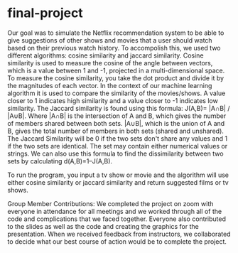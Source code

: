 # final-project
Our goal was to simulate the Netflix recommendation system to be able to give suggestions of other shows and movies that a user should watch based on their previous watch history. To accompolish this, we used two different algorithms: cosine similarity and jaccard similarity. Cosine similarity is used to measure the cosine of the angle between vectors, which is a value between 1 and -1, projected in a multi-dimensional space. To measure the cosine similarity, you take the dot product and divide it by the magnitudes of each vector. In the context of our machine learning algorithm it is used to compare the similarity of the movies/shows. A value closer to 1 indicates high similarity and a value closer to -1 indicates low similarity. The Jaccard similarity is found using this formula: J(A,B)= |A∩B| / |A∪B|. Where |A∩B| is the intersection of A and B, which gives the number of members shared between both sets.
|A∪B|, which is the union of A and B, gives the total number of members in both sets (shared and unshared). The Jaccard Similarity will be 0 if the two sets don't share any values and 1 if the two sets are identical. The set may contain either numerical values or strings. We can also use this formula to find the dissimilarity between two sets by calculating d(A,B)=1–J(A,B). 

To run the program, you input a tv show or movie and the algorithm will use either cosine similarity or jaccard similarity and return suggested films or tv shows. 


Group Member Contributions:
We completed the project on zoom with everyone in attendance for all meetings and we worked through all of the code and complications that we faced together. Everyone also contributed to the slides as well as the code and creating the graphics for the presentation. When we received feedback from instructors, we collaborated to decide what our best course of action would be to complete the project. 
